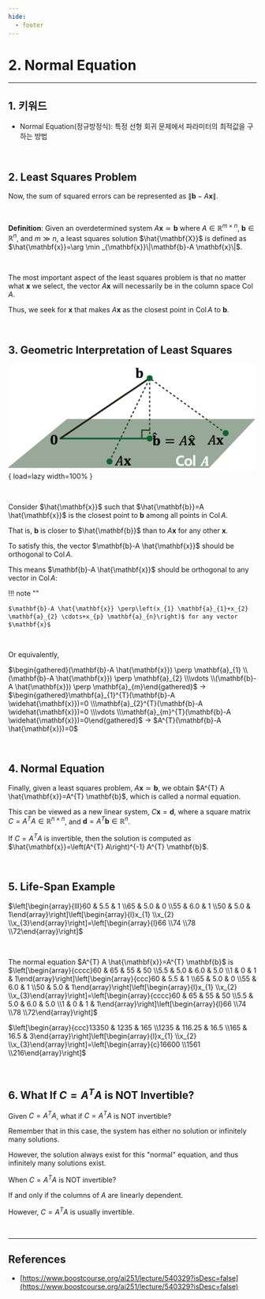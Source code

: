 ```yaml
---
hide:
  - footer
---
```


# 2. Normal Equation

---

## 1. 키워드

- Normal Equation(정규방정식): 특정 선형 회귀 문제에서 파라미터의 최적값을 구하는 방법

<br/>

## 2. Least Squares Problem

Now, the sum of squared errors can be represented as $\|\mathbf{b}-A \mathbf{x}\|$.

<br/>

**Definition**: Given an overdetermined system $A \mathbf{x} \simeq \mathbf{b}$ where $A \in \mathbb{R}^{m \times n}$, $\mathbf{b} \in \mathbb{R}^{n}$, and $m \gg n$, a least squares solution $\hat{\mathbf{X}}$ is defined as $\hat{\mathbf{x}}=\arg \min _{\mathbf{x}}\|\mathbf{b}-A \mathbf{x}\|$.

<br/>

The most important aspect of the least squares problem is that no matter what $\mathbf{x}$ we select, the vector $A \mathbf{x}$ will necessarily be in the column space $\operatorname{Col}A$.

Thus, we seek for $\mathbf{x}$ that makes $A \mathbf{x}$ as the closest point in $\operatorname{Col}A$ to $\mathbf{b}$.

<br/>

## 3. Geometric Interpretation of Least Squares

![001](https://github.com/SAEMC/Images-MLDL/blob/main/linear-algebra/ch-002/002/001.png?raw=true){ load=lazy width=100% }

<br/>

Consider $\hat{\mathbf{x}}$ such that $\hat{\mathbf{b}}=A \hat{\mathbf{x}}$ is the closest point to $\mathbf{b}$ among all points in $\operatorname{Col}A$.

That is, $\mathbf{b}$ is closer to $\hat{\mathbf{b}}$ than to $A \mathbf{x}$ for any other $\mathbf{x}$.

To satisfy this, the vector $\mathbf{b}-A \hat{\mathbf{x}}$ should be orthogonal to $\operatorname{Col}A$.

This means $\mathbf{b}-A \hat{\mathbf{x}}$ should be orthogonal to any vector in $\operatorname{Col}A$:

!!! note ""

    $\mathbf{b}-A \hat{\mathbf{x}} \perp\left(x_{1} \mathbf{a}_{1}+x_{2} \mathbf{a}_{2} \cdots+x_{p} \mathbf{a}_{n}\right)$ for any vector $\mathbf{x}$

<br/>

Or equivalently,

$\begin{gathered}(\mathbf{b}-A \hat{\mathbf{x}}) \perp \mathbf{a}_{1} \\(\mathbf{b}-A \hat{\mathbf{x}}) \perp \mathbf{a}_{2} \\\vdots \\(\mathbf{b}-A \hat{\mathbf{x}}) \perp \mathbf{a}_{m}\end{gathered}$ → $\begin{gathered}\mathbf{a}_{1}^{T}(\mathbf{b}-A \widehat{\mathbf{x}})=0 \\\mathbf{a}_{2}^{T}(\mathbf{b}-A \widehat{\mathbf{x}})=0 \\\vdots \\\mathbf{a}_{m}^{T}(\mathbf{b}-A \widehat{\mathbf{x}})=0\end{gathered}$ → $A^{T}(\mathbf{b}-A \hat{\mathbf{x}})=0$

<br/>

## 4. Normal Equation

Finally, given a least squares problem, $A \mathbf{x} \simeq \mathbf{b}$, we obtain $A^{T} A \hat{\mathbf{x}}=A^{T} \mathbf{b}$, which is called a normal equation.

This can be viewed as a new linear system, $C \mathbf{x}=\mathbf{d}$, where a square matrix $C=A^{T} A \in \mathbb{R}^{n \times n}$, and $\mathbf{d}=A^{T} \mathbf{b} \in \mathbb{R}^{n}$.

If $C=A^{T} A$ is invertible, then the solution is computed as $\hat{\mathbf{x}}=\left(A^{T} A\right)^{-1} A^{T} \mathbf{b}$.

<br/>

## 5. Life-Span Example

$\left[\begin{array}{lll}60 & 5.5 & 1 \\65 & 5.0 & 0 \\55 & 6.0 & 1 \\50 & 5.0 & 1\end{array}\right]\left[\begin{array}{l}x_{1} \\x_{2} \\x_{3}\end{array}\right]=\left[\begin{array}{l}66 \\74 \\78 \\72\end{array}\right]$

<br/>

The normal equation $A^{T} A \hat{\mathbf{x}}=A^{T} \mathbf{b}$ is $\left[\begin{array}{cccc}60 & 65 & 55 & 50 \\5.5 & 5.0 & 6.0 & 5.0 \\1 & 0 & 1 & 1\end{array}\right]\left[\begin{array}{ccc}60 & 5.5 & 1 \\65 & 5.0 & 0 \\55 & 6.0 & 1 \\50 & 5.0 & 1\end{array}\right]\left[\begin{array}{l}x_{1} \\x_{2} \\x_{3}\end{array}\right]=\left[\begin{array}{cccc}60 & 65 & 55 & 50 \\5.5 & 5.0 & 6.0 & 5.0 \\1 & 0 & 1 & 1\end{array}\right]\left[\begin{array}{l}66 \\74 \\78 \\72\end{array}\right]$

$\left[\begin{array}{ccc}13350 & 1235 & 165 \\1235 & 116.25 & 16.5 \\165 & 16.5 & 3\end{array}\right]\left[\begin{array}{l}x_{1} \\x_{2} \\x_{3}\end{array}\right]=\left[\begin{array}{c}16600 \\1561 \\216\end{array}\right]$

<br/>

## 6. What If $C=A^{T} A$ is NOT Invertible?

Given $C=A^{T} A$, what if $C=A^{T} A$ is NOT invertible?

Remember that in this case, the system has either no solution or infinitely many solutions.

However, the solution always exist for this "normal" equation, and thus infinitely many solutions exist.

When $C=A^{T} A$ is NOT invertible?

If and only if the columns of $A$ are linearly dependent.

However, $C=A^{T} A$ is usually invertible.

<br/>

---

## References

- [https://www.boostcourse.org/ai251/lecture/540329?isDesc=false](https://www.boostcourse.org/ai251/lecture/540329?isDesc=false)
